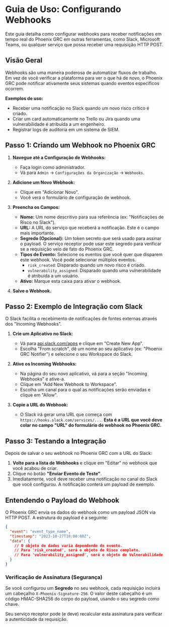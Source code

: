 # Guia de Uso: Configurando Webhooks

Este guia detalha como configurar webhooks para receber notificações em tempo real do Phoenix GRC em outras ferramentas, como Slack, Microsoft Teams, ou qualquer serviço que possa receber uma requisição HTTP POST.

## Visão Geral

Webhooks são uma maneira poderosa de automatizar fluxos de trabalho. Em vez de você verificar a plataforma para ver o que há de novo, o Phoenix GRC pode notificar ativamente seus sistemas quando eventos específicos ocorrem.

**Exemplos de uso:**
-   Receber uma notificação no Slack quando um novo risco crítico é criado.
-   Criar um card automaticamente no Trello ou Jira quando uma vulnerabilidade é atribuída a um engenheiro.
-   Registrar logs de auditoria em um sistema de SIEM.

## Passo 1: Criando um Webhook no Phoenix GRC

1.  **Navegue até a Configuração de Webhooks:**
    -   Faça login como administrador.
    -   Vá para `Admin` -> `Configurações da Organização` -> `Webhooks`.

2.  **Adicione um Novo Webhook:**
    -   Clique em "Adicionar Novo".
    -   Você verá o formulário de configuração de webhook.

3.  **Preencha os Campos:**
    -   **Nome:** Um nome descritivo para sua referência (ex: "Notificações de Risco no Slack").
    -   **URL:** A URL do serviço que receberá a notificação. Este é o campo mais importante.
    -   **Segredo (Opcional):** Um token secreto que será usado para assinar o payload. O serviço receptor pode usar este segredo para verificar se a requisição veio de fato do Phoenix GRC.
    -   **Tipos de Evento:** Selecione os eventos que você quer que disparem este webhook. Você pode selecionar múltiplos eventos.
        -   `risk_created`: Disparado quando um novo risco é criado.
        -   `vulnerability_assigned`: Disparado quando uma vulnerabilidade é atribuída a um usuário.
    -   **Ativo:** Marque esta caixa para ativar o webhook.

4.  **Salve o Webhook.**

## Passo 2: Exemplo de Integração com Slack

O Slack facilita o recebimento de notificações de fontes externas através dos "Incoming Webhooks".

1.  **Crie um Aplicativo no Slack:**
    -   Vá para [api.slack.com/apps](https://api.slack.com/apps) e clique em "Create New App".
    -   Escolha "From scratch", dê um nome ao seu aplicativo (ex: "Phoenix GRC Notifier") e selecione o seu Workspace do Slack.

2.  **Ative os Incoming Webhooks:**
    -   Na página do seu novo aplicativo, vá para a seção "Incoming Webhooks" e ative-a.
    -   Clique em "Add New Webhook to Workspace".
    -   Escolha um canal para o qual as notificações serão enviadas e clique em "Allow".

3.  **Copie a URL do Webhook:**
    -   O Slack irá gerar uma URL que começa com `https://hooks.slack.com/services/...`. **Esta é a URL que você deve colar no campo "URL" do formulário de webhook no Phoenix GRC.**

## Passo 3: Testando a Integração

Depois de salvar o seu webhook no Phoenix GRC com a URL do Slack:

1.  **Volte para a lista de Webhooks** e clique em "Editar" no webhook que você acabou de criar.
2.  Clique no botão **"Enviar Evento de Teste"**.
3.  Imediatamente, você deve receber uma notificação no canal do Slack que você configurou. A notificação conterá um payload de exemplo.

## Entendendo o Payload do Webhook

O Phoenix GRC envia os dados do webhook como um payload JSON via HTTP POST. A estrutura do payload é a seguinte:

```json
{
  "event": "event_type_name",
  "timestamp": "2023-10-27T10:00:00Z",
  "data": {
    // O objeto de dados varia dependendo do evento.
    // Para 'risk_created', será o objeto de Risco completo.
    // Para 'vulnerability_assigned', será o objeto de Vulnerabilidade completo.
  }
}
```

### Verificação de Assinatura (Segurança)

Se você configurou um **Segredo** no seu webhook, cada requisição incluirá um cabeçalho `X-Phoenix-Signature-256`. O valor deste cabeçalho é um código HMAC-SHA256 do corpo do payload, usando o seu segredo como chave.

Seu serviço receptor pode (e deve) recalcular esta assinatura para verificar a autenticidade da requisição.
